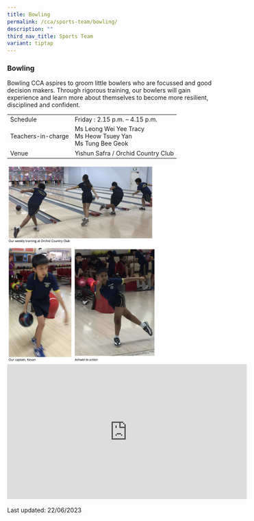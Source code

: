 ```yaml
---
title: Bowling
permalink: /cca/sports-team/bowling/
description: ""
third_nav_title: Sports Team
variant: tiptap
---
```

### Bowling
Bowling CCA aspires to groom little bowlers who are focussed and good decision makers. Through rigorous training, our bowlers will gain experience and learn more about themselves to become more resilient, disciplined and confident.


|  |  |
|---|---|
| Schedule | Friday : 2.15 p.m. – 4.15 p.m. |
| Teachers-in-charge | Ms Leong Wei Yee Tracy<br>Ms Heow Tsuey Yan<br>Ms Tung Bee Geok|
|  Venue | Yishun Safra / Orchid Country Club |

<img src="/images/cca5.png" style="width:70%">

<div class="bp-youtube">

<iframe width="560" height="315" src="https://www.youtube.com/embed/eaWHO0yBdf8" title="YouTube video player" frameborder="0" allow="accelerometer; autoplay; clipboard-write; encrypted-media; gyroscope; picture-in-picture" allowfullscreen=""></iframe>

</div>

Last updated: 22/06/2023